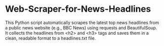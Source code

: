 # Web-Scraper-for-News-Headlines
This Python script automatically scrapes the latest top news headlines from a public news website (e.g., BBC News) using requests and BeautifulSoup. It collects the headlines from &lt;h2> and &lt;h3> tags and saves them in a clean, readable format to a headlines.txt file.
